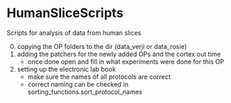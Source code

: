 # HumanSliceScripts
Scripts for analysis of data from human slices

0. copying the OP folders to the dir (data_verji or data_rosie)
1. adding the patchers for the newly added OPs and the cortex out time
    - once done open and fill in what experiments were done for this OP
2. setting up the electronic lab book
    - make sure the names of all protocols are correct
    - correct naming can be checked in sorting_functions.sort_protocol_names



